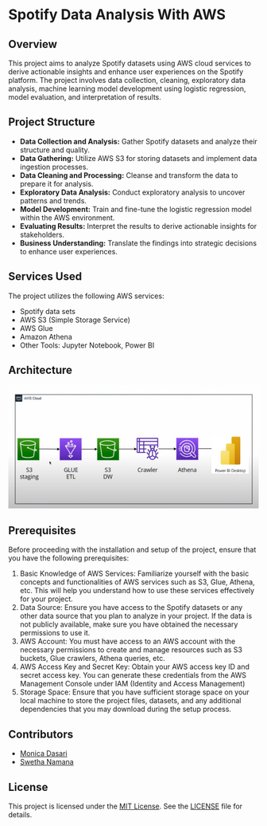 # Spotify Data Analysis With AWS

## Overview
This project aims to analyze Spotify datasets using AWS cloud services to derive actionable insights and enhance user experiences on the Spotify platform. The project involves data collection, cleaning, exploratory data analysis, machine learning model development using logistic regression, model evaluation, and interpretation of results.

## Project Structure
- **Data Collection and Analysis:** Gather Spotify datasets and analyze their structure and quality.
- **Data Gathering:** Utilize AWS S3 for storing datasets and implement data ingestion processes.
- **Data Cleaning and Processing:** Cleanse and transform the data to prepare it for analysis.
- **Exploratory Data Analysis:** Conduct exploratory analysis to uncover patterns and trends.
- **Model Development:** Train and fine-tune the logistic regression model within the AWS environment.
- **Evaluating Results:** Interpret the results to derive actionable insights for stakeholders.
- **Business Understanding:** Translate the findings into strategic decisions to enhance user experiences.


## Services Used
The project utilizes the following AWS services:
- Spotify data sets
- AWS S3 (Simple Storage Service)
- AWS Glue
- Amazon Athena
- Other Tools: Jupyter Notebook, Power BI

## Architecture
![Architecture](https://github.com/DataScience-Projects-unh/Enhancing-Spotify-Data-Analysis-with-AWS/blob/main/WhatsApp%20Image%202024-04-23%20at%204.02.51%20AM.jpeg?raw=true)


## Prerequisites
Before proceeding with the installation and setup of the project, ensure that you have the following prerequisites:

1. Basic Knowledge of AWS Services:
Familiarize yourself with the basic concepts and functionalities of AWS services such as S3, Glue, Athena, etc. This will help you understand how to use these services effectively for your project.
2. Data Source:
Ensure you have access to the Spotify datasets or any other data source that you plan to analyze in your project. If the data is not publicly available, make sure you have obtained the necessary permissions to use it.
3. AWS Account:
You must have access to an AWS account with the necessary permissions to create and manage resources such as S3 buckets, Glue crawlers, Athena queries, etc.
4. AWS Access Key and Secret Key:
Obtain your AWS access key ID and secret access key. You can generate these credentials from the AWS Management Console under IAM (Identity and Access Management)
5. Storage Space:
Ensure that you have sufficient storage space on your local machine to store the project files, datasets, and any additional dependencies that you may download during the setup process.



## Contributors
- [Monica Dasari](https://github.com/MonicaDasari)
- [Swetha Namana](https://github.com/Swetha-Namana)


## License
This project is licensed under the [MIT License](https://opensource.org/licenses/MIT). See the [LICENSE](LICENSE) file for details.


